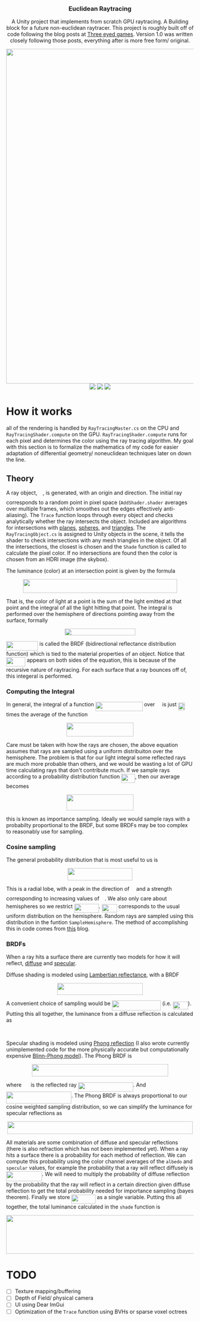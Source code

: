 <!-- Header -->
<br />
<p align="center">

  <h3 align="center">Euclidean Raytracing</h3>

  <p align="center">
    A Unity project that implements from scratch GPU raytracing. A Building block for a future non-euclidean raytracer. This project is roughly built off of code following the blog posts at <a href="http://three-eyed-games.com/2018/05/03/gpu-ray-tracing-in-unity-part-1/">Three eyed games</a>. Version 1.0 was written closely following those posts, everything after is more free form/ original.
  </p>
</p>

<p align="center"><img src="Images/Converged.gif" width="900"/>
<img src="Images/Screenshot1.png"/>
<img src="Images/Screenshot2.png"/>
  
<img src="Images/Screenshot3.png"/>

# How it works

all of the rendering is handled by `RayTracingMaster.cs` on the CPU and `RayTracingShader.compute` on the GPU. `RayTracingShader.compute` runs for each pixel and determines the color using the ray tracing algorithm. My goal with this section is to formalize the mathematics of my code for easier adaptation of differential geometry/ noneuclidean techniques later on down the line.

## Theory
A ray object, <img src="svgs/e2acc9a5afbaa3b37bede0610b46591e.svg" align=middle width=10.82192594999999pt height=23.488575000000026pt/>, is generated, with an origin and direction. The initial ray corresponds to a random point in pixel space (`AddShader.shader` averages over multiple frames, which smoothes out the edges effectively anti-aliasing). The `Trace` function loops through every object and checks analytically whether the ray intersects the object. Included are algorithms for intersections with [planes](https://en.wikipedia.org/wiki/Line%E2%80%93plane_intersection#:~:text=In%20analytic%20geometry%2C%20the%20intersection,the%20plane%20but%20outside%20it.), [spheres](https://en.wikipedia.org/wiki/Line%E2%80%93sphere_intersection), and [triangles](http://fileadmin.cs.lth.se/cs/Personal/Tomas_Akenine-Moller/pubs/raytri_tam.pdf). The `RayTracingObject.cs` is assigned to Unity objects in the scene, it tells the shader to check intersections with any mesh triangles in the object. Of all the intersections, the closest is chosen and the `Shade` function is called to calculate the pixel color. If no intersections are found then the color is chosen from an HDRI image (the skybox).

The luminance (color) at an intersection point is given by the formula

<p align="center"><img src="svgs/59bae2c7c550ade8d7814aa1021b7026.svg" align=middle width=414.62049255pt height=37.3519608pt/></p> 



That is, the color of light at a point is the sum of the light emitted at that point and the integral of all the light hitting that point. The integral is performed over the hemisphere of directions pointing away from the surface, formally <p align="center"><img src="svgs/6978d478769308b47b015fddc1e550ab.svg" align=middle width=190.1003742pt height=18.312383099999998pt/></p> 

<img src="svgs/ac6f4c28fa910f0acc036b6cbacfcdc1.svg" align=middle width=85.43096924999998pt height=24.65753399999998pt/> is called the BRDF (bidirectional reflectance distribution function) which is tied to the material properties of an object. Notice that <img src="svgs/4303371fb671cf430e385080f0836728.svg" align=middle width=51.49543079999999pt height=24.65753399999998pt/> appears on both sides of the equation, this is because of the recursive nature of raytracing. For each surface that a ray bounces off of, this integeral is performed.

### Computing the Integral
In general, the integral of a function <img src="svgs/3a62668063552dc0a27a84c0e705f2df.svg" align=middle width=127.00483454999997pt height=24.65753399999998pt/> over <img src="svgs/9432d83304c1eb0dcb05f092d30a767f.svg" align=middle width=11.87217899999999pt height=22.465723500000017pt/> is just <img src="svgs/5a7b63fcb316fdefe42e319d18ab939a.svg" align=middle width=18.179315549999988pt height=21.18721440000001pt/> times the average of the function
<p align="center"><img src="svgs/a6531303106405fdbf039f498a2e39f1.svg" align=middle width=180.28647615pt height=37.3519608pt/></p>

Care must be taken with how the rays are chosen, the above equation assumes that rays are sampled using a uniform distribuiton over the hemisphere. The problem is that for our light integral some reflected rays are much more probable than others, and we would be wasting a lot of GPU time calculating rays that don't contribute much. If we sample rays according to a probability distribution function <img src="svgs/7adf54a3cecf75e8d5af0793614411d5.svg" align=middle width=36.98922314999999pt height=24.65753399999998pt/>, then our average becomes
<p align="center"><img src="svgs/f745e5cc4e501bc50e54d9bd347c0ee8.svg" align=middle width=180.17852489999999pt height=42.511787999999996pt/></p>
this is known as importance sampling. Ideally we would sample rays with a probabilty proportional to the BRDF, but some BRDFs may be too complex to reasonably use for sampling.

### Cosine sampling
The general probability distribution that is most useful to us is
<p align="center"><img src="svgs/7a1437b0971a826da817fdf0cd775a57.svg" align=middle width=173.9609553pt height=32.990165999999995pt/></p>

This is a radial lobe, with a peak in the direction of <img src="svgs/cd74c822d31d457e590f28706c11499d.svg" align=middle width=10.747741949999996pt height=23.488575000000026pt/> and a strength corresponding to increasing values of <img src="svgs/c745b9b57c145ec5577b82542b2df546.svg" align=middle width=10.57650494999999pt height=14.15524440000002pt/>. We also only care about hemispheres so we restrict <img src="svgs/556e9f18f8681cebda959cd52b4e67c4.svg" align=middle width=66.2715504pt height=23.488575000000026pt/>. <img src="svgs/1924b0e737a1c5c085f6e7f1b0fa4840.svg" align=middle width=40.713337499999994pt height=21.18721440000001pt/> corresponds to the usual uniform distribution on the hemisphere. Random rays are sampled using this distribution in the funtion `SampleHemisphere`. The method of accomplishing this in code comes from [this](https://blog.thomaspoulet.fr/uniform-sampling-on-unit-hemisphere/) blog.

### BRDFs
When a ray hits a surface there are currently two models for how it will reflect, [diffuse](https://en.wikipedia.org/wiki/Diffuse_reflection) and [specular](https://en.wikipedia.org/wiki/Specular_reflection). 

Diffuse shading is modeled using [Lambertian reflectance](https://en.wikipedia.org/wiki/Lambertian_reflectance), with a BRDF
<p align="center"><img src="svgs/38f054158637a3f43602ffbf2d4c997f.svg" align=middle width=230.61174014999997pt height=32.44222905pt/></p>

A convenient choice of sampling would be <img src="svgs/0932fdb96bc9e2955f5c829e4a8748bc.svg" align=middle width=131.02144439999998pt height=27.77565449999998pt/> (i.e. <img src="svgs/c9dbc3793c46e3142103f06476da99df.svg" align=middle width=40.713337499999994pt height=21.18721440000001pt/>). Putting this all together, the luminance from a diffuse reflection is calculated as
<p align="center"><img src="svgs/253b546613c65d4435c0bda849c7f700.svg" align=middle width=386.60433075pt height=17.031940199999998pt/></p>

Specular shading is modeled using [Phong reflection](https://en.wikipedia.org/wiki/Phong_reflection_model) (I also wrote currently unimplemented code for the more physically accurate but computationally expensive [Blinn-Phong model](https://en.wikipedia.org/wiki/Blinn%E2%80%93Phong_reflection_model)). The Phong BRDF is
<p align="center"><img src="svgs/d6718a2ddf7d3da6cceecefe81aa3cf9.svg" align=middle width=365.2575366pt height=32.990165999999995pt/></p>

where <img src="svgs/0b09db718fca1e696839231403f23259.svg" align=middle width=16.68957839999999pt height=23.488575000000026pt/> is the reflected ray <img src="svgs/a5174f524836120f6af1bdd08cbf81ed.svg" align=middle width=147.7842267pt height=24.65753399999998pt/>. And <img src="svgs/3abe2ed67c5e54bd223f9cfdeb3288fa.svg" align=middle width=174.88717784999997pt height=32.44583099999998pt/>. The Phong BRDF is always proportional to our cosine weighted sampling distribution, so we can simplify the luminance for specular reflections as
<p align="center"><img src="svgs/2cd380219d00c1c0db044fa5c042b357.svg" align=middle width=498.83875965pt height=34.3600389pt/></p>

All materials are some combination of diffuse and specular reflections (there is also refraction which has not been implemented yet). When a ray hits a surface there is a probability for each method of reflection. We can compute this probability using the color channel averages of the `albedo` and `specular` values, for example the probability that a ray will reflect diffusely is <img src="svgs/730c17d055d79c5bb5a65240adb404b6.svg" align=middle width=95.67471869999999pt height=27.00852000000001pt/>. We will need to multiply the probability of diffuse reflection by the probability that the ray will reflect in a certain direction given diffuse reflection to get the total probability needed for importance sampling (bayes theorem). Finally we store <img src="svgs/513cbb7d5396b42e6ce340bf112c3045.svg" align=middle width=64.51703444999998pt height=24.65753399999998pt/> as a single variable. Putting this all together, the total luminance calculated in the `shade` function is
<p align="center"><img src="svgs/cdd3d33de99c446208a1c54a01ce8049.svg" align=middle width=567.58090125pt height=104.1356976pt/></p>

# TODO
- [ ] Texture mapping/buffering
- [ ] Depth of Field/ physical camera
- [ ] UI using Dear ImGui
- [ ] Optimization of the `Trace` function using BVHs or sparse voxel octrees
